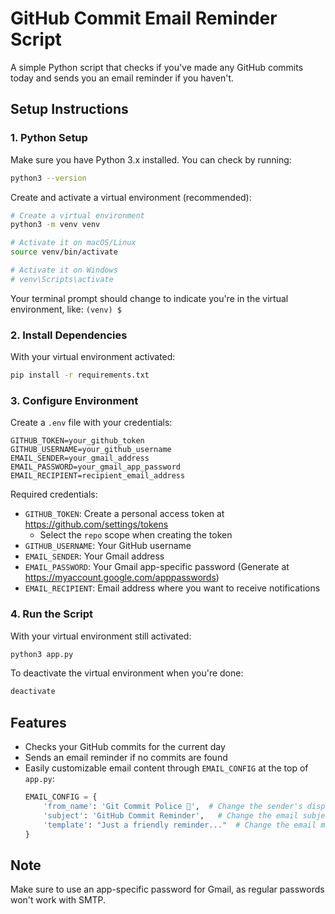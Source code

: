 # GitHub Commit Email Reminder Script

A simple Python script that checks if you've made any GitHub commits today and sends you an email reminder if you haven't.

## Setup Instructions

### 1. Python Setup
Make sure you have Python 3.x installed. You can check by running:
```bash
python3 --version
```

Create and activate a virtual environment (recommended):
```bash
# Create a virtual environment
python3 -m venv venv

# Activate it on macOS/Linux
source venv/bin/activate

# Activate it on Windows
# venv\Scripts\activate
```

Your terminal prompt should change to indicate you're in the virtual environment, like: `(venv) $`

### 2. Install Dependencies
With your virtual environment activated:
```bash
pip install -r requirements.txt
```

### 3. Configure Environment
Create a `.env` file with your credentials:
```
GITHUB_TOKEN=your_github_token
GITHUB_USERNAME=your_github_username
EMAIL_SENDER=your_gmail_address
EMAIL_PASSWORD=your_gmail_app_password
EMAIL_RECIPIENT=recipient_email_address
```

Required credentials:
- `GITHUB_TOKEN`: Create a personal access token at https://github.com/settings/tokens
  - Select the `repo` scope when creating the token
- `GITHUB_USERNAME`: Your GitHub username
- `EMAIL_SENDER`: Your Gmail address
- `EMAIL_PASSWORD`: Your Gmail app-specific password (Generate at https://myaccount.google.com/apppasswords)
- `EMAIL_RECIPIENT`: Email address where you want to receive notifications

### 4. Run the Script
With your virtual environment still activated:
```bash
python3 app.py
```

To deactivate the virtual environment when you're done:
```bash
deactivate
```

## Features
- Checks your GitHub commits for the current day
- Sends an email reminder if no commits are found
- Easily customizable email content through `EMAIL_CONFIG` at the top of `app.py`:
  ```python
  EMAIL_CONFIG = {
      'from_name': 'Git Commit Police 👮',  # Change the sender's display name
      'subject': 'GitHub Commit Reminder',   # Change the email subject
      'template': "Just a friendly reminder..."  # Change the email message
  }
  ```

## Note
Make sure to use an app-specific password for Gmail, as regular passwords won't work with SMTP.
